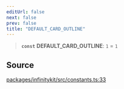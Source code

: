 ```yaml
---
editUrl: false
next: false
prev: false
title: "DEFAULT_CARD_OUTLINE"
---
```


> **`const`** **DEFAULT\_CARD\_OUTLINE**: `1` = `1`

## Source

[packages/infinitykit/src/constants.ts:33](https://github.com/nodenogg-in/alpha-p2p/blob/265a0e2/packages/infinitykit/src/constants.ts#L33)
